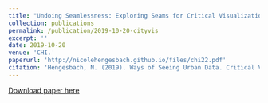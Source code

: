 ```yaml
---
title: "Undoing Seamlessness: Exploring Seams for Critical Visualization."
collection: publications
permalink: /publication/2019-10-20-cityvis
excerpt: ''
date: 2019-10-20
venue: 'CHI.'
paperurl: 'http://nicolehengesbach.github.io/files/chi22.pdf'
citation: 'Hengesbach, N. (2019). Ways of Seeing Urban Data. Critical Visualization and the Limits of Air Quality Data. Workshop Paper at CityVis: 2nd Workshop on Urban Data Visualization. IEEE VIS Conference, Vancouver.'
---
```


[Download paper here](http://nicolehengesbach.github.io/files/chi22.pdf)
